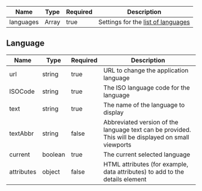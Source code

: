 | Name      | Type            | Required | Description                                     |
| --------- | --------------- | -------- | ----------------------------------------------- |
| languages | Array<Language> | true     | Settings for the [list of languages](#language) |

## Language

| Name       | Type    | Required | Description                                                                                         |
| ---------- | ------- | -------- | --------------------------------------------------------------------------------------------------- |
| url        | string  | true     | URL to change the application language                                                              |
| ISOCode    | string  | true     | The ISO language code for the language                                                              |
| text       | string  | true     | The name of the language to display                                                                 |
| textAbbr   | string  | false    | Abbreviated version of the language text can be provided. This will be displayed on small viewports |
| current    | boolean | true     | The current selected language                                                                       |
| attributes | object  | false    | HTML attributes (for example, data attributes) to add to the details element                        |
